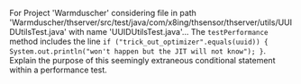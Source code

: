 For Project 'Warmduscher' considering file in path 'Warmduscher/thserver/src/test/java/com/x8ing/thsensor/thserver/utils/UUIDUtilsTest.java' with name 'UUIDUtilsTest.java'... 
The `testPerformance` method includes the line `if ("trick_out_optimizer".equals(uuid)) { System.out.println("won't happen but the JIT will not know"); }`. Explain the purpose of this seemingly extraneous conditional statement within a performance test.